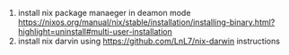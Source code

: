 


1. install nix package manaeger in deamon mode https://nixos.org/manual/nix/stable/installation/installing-binary.html?highlight=uninstall#multi-user-installation
2. install nix darvin using https://github.com/LnL7/nix-darwin instructions
